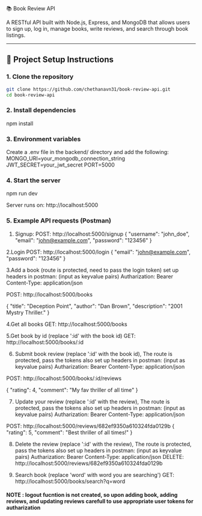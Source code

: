  📚 Book Review API

A RESTful API built with Node.js, Express, and MongoDB that allows users to sign up, log in, manage books, write reviews, and search through book listings.

---

## 🔧 Project Setup Instructions

### 1. Clone the repository

```bash
git clone https://github.com/chethanavn31/book-review-api.git
cd book-review-api
```
### 2. Install dependencies
npm install

### 3.  Environment variables
Create a .env file in the backend/ directory and add the following:
MONGO_URI=your_mongodb_connection_string
JWT_SECRET=your_jwt_secret
PORT=5000

### 4. Start the server
npm run dev

Server runs on: http://localhost:5000

### 5. Example API requests (Postman)

1. Signup: 
POST: http://localhost:5000/signup
{
  "username": "john_doe",
  "email": "john@example.com",
  "password": "123456"
}


2.Login
POST: http://localhost:5000/login
{
  "email": "john@example.com",
  "password": "123456"
}

3.Add a book (route is protected, need to pass the login token)
set up headers in postman: (input as keyvalue pairs)
Autharization: Bearer <Token>
Content-Type: application/json

POST: http://localhost:5000/books

{
  "title": "Deception Point",
  "author": "Dan Brown",
  "description": "2001 Mystry Thriller."
}

4.Get all books
GET: http://localhost:5000/books

5.Get book by id (replace ':id' with the book id)
GET: http://localhost:5000/books/:id

6. Submit book review (replace ':id' with the book id), The route is protected, pass the tokens also
set up headers in postman: (input as keyvalue pairs)
Autharization: Bearer <Token>
Content-Type: application/json

POST: http://localhost:5000/books/:id/reviews

{
  "rating": 4,
  "comment": "My fav thriller of all time"
}

7. Update your review (replace ':id' with the review), The route is protected, pass the tokens also
set up headers in postman: (input as keyvalue pairs)
Autharization: Bearer <Token>
Content-Type: application/json

POST: http://localhost:5000/reviews/682ef9350a610324fda0129b
{
  "rating": 5,
  "comment": "Best thriller of all times!"
}

8. Delete the review (replace ':id' with the review), The route is protected, pass the tokens also
set up headers in postman: (input as keyvalue pairs)
Autharization: Bearer <Token>
Content-Type: application/json
DELETE: http://localhost:5000/reviews/682ef9350a610324fda0129b

9. Search book (replace 'word' with word you are searching')
GET: http://localhost:5000/books/search?q=word


#### NOTE : logout fucntion is not created, so upon adding book, adding reviews, and updating reviews carefull to use appropriate user tokens for autharization